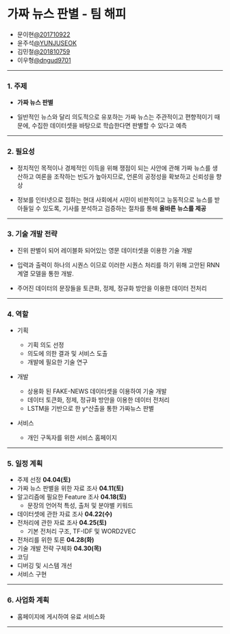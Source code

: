 
# 가짜 뉴스 판별 - 팀 해피
- 문이현[@201710922](https://github.com/201710922)
- 윤주석[@YUNJUSEOK](https://github.com/YUNJUSEOK)
- 김민철[@201810759](https://github.com/201810759)
- 이우형[@dngud9701](https://github.com/dngud9701)
 
---

### 1. 주제
- __가짜 뉴스 판별__

- 일반적인 뉴스와 달리 의도적으로 유포하는 가짜 뉴스는 주관적이고 편향적이기 때문에, 수집한 데이터셋을 바탕으로 학습한다면 판별할 수 있다고 예측

---

### 2. 필요성

- 정치적인 목적이나 경제적인 이득을 위해 쟁점이 되는 사안에 관해 가짜 뉴스를 생산하고 여론을 조작하는 빈도가 높아지므로, 언론의 공정성을 확보하고 신뢰성을 향상

- 정보를 인터넷으로 접하는 현대 사회에서 시민이 비판적이고 능동적으로 뉴스를 받아들일 수 있도록, 기사를 분석하고 검증하는 절차를 통해 __올바른 뉴스를 제공__

---

### 3. 기술 개발 전략

- 진위 판별이 되어 레이블화 되어있는 영문 데이터셋을 이용한 기술 개발

- 입력과 출력이 하나의 시퀀스 이므로 이러한 시퀀스 처리를 하기 위해 고안된 RNN 계열 모델을 통한 개발.

- 주어진 데이터의 문장들을 토큰화, 정제, 정규화 방안을 이용한 데이터 전처리

---

### 4. 역할

- 기획

  - 기획 의도 선정
  - 의도에 의한 결과 및 서비스 도출
  - 개발에 필요한 기술 연구

- 개발 
  - 상용화 된 FAKE-NEWS 데이터셋을 이용하여 기술 개발
  - 데이터 토큰화, 정제, 정규화 방안을 이용한 데이터 전처리
  - LSTM을 기반으로 한 y^산출을 통한 가짜뉴스 판별
 

- 서비스 
   - 개인 구독자를 위한 서비스 홈페이지

---

### 5. 일정 계획

- 주제 선정  __04.04(토)__
- 가짜 뉴스 판별을 위한 자료 조사  __04.11(토)__
- 알고리즘에 필요한 Feature 조사  __04.18(토)__
  - 문장의 언어적 특성, 출처 및 분야별 키워드
- 데이터셋에 관한 자료 조사  __04.22(수)__
- 전처리에 관한 자료 조사  __04.25(토)__
  - 기본 전처리 구조, TF-IDF 및 WORD2VEC
- 전처리를 위한 토론  __04.28(화)__
- 기술 개발 전략 구체화  __04.30(목)__
- 코딩
- 디버깅 및 시스템 개선
- 서비스 구현

---

### 6. 사업화 계획

- 홈페이지에 게시하여 유료 서비스화

---

